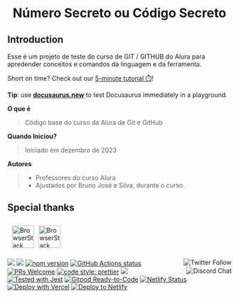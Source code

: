 <div align="center">
  <h1 align="center">
    Número Secreto ou Código Secreto
   </h1>
 </div>

## Introduction

Esse é um projeto de teste do curso de GIT / GITHUB do Alura para apredender conceitos e comandos da linguagem e da ferramenta.

Short on time? Check out our [5-minute tutorial ⏱️](https://tutorial.docusaurus.io)!

**Tip**: use **[docusaurus.new](https://docusaurus.new)** to test Docusaurus immediately in a playground.

**O que é**
> Código base do curso da Alura de Git e GitHub

**Quando Iniciou?**
> Iniciado em dezembro de 2023

**Autores**
> - Professores do curso Alura
> - Ajustados por Bruno José e Silva, durante o curso.

## Special thanks

 <div style="overflow:auto;width:100%;padding: 5px" >

  <div style="float:left;padding: 5px">
    <a href="http://www.browserstack.com/" target="_blank">
        <picture>
        <source media="(prefers-color-scheme: dark)" srcset="https://lh5.googleusercontent.com/-6BrWHom5Xvw/T82BKAJL_UI/AAAAAAAAAY4/Geo2HVWjqdk/s800/rosto_indianpink.jpg">
        <img alt="BrowserStack logo" src="https://lh5.googleusercontent.com/-6BrWHom5Xvw/T82BKAJL_UI/AAAAAAAAAY4/Geo2HVWjqdk/s800/rosto_indianpink.jpg" height="50px" />
        </picture>
    </a>
  </div>
    <div style="float:left; padding:5px">
    <a href="http://www.browserstack.com/" target="_blank">
        <picture>
        <source media="(prefers-color-scheme: dark)" srcset="https://img.freepik.com/fotos-gratis/retrato-de-homem-branco-isolado_53876-40306.jpg?w=1060&t=st=1704046335~exp=1704046935~hmac=a1634ba2797eac9a18258ce4d3f406e77bbd97634fd3b2824c173aa222a0cb29">
        <img alt="BrowserStack logo" src="https://img.freepik.com/fotos-gratis/retrato-de-homem-branco-isolado_53876-40306.jpg?w=1060&t=st=1704046335~exp=1704046935~hmac=a1634ba2797eac9a18258ce4d3f406e77bbd97634fd3b2824c173aa222a0cb29" height="50px" />
        </picture>
    </a>
  </div>
</div>


<p align="left">
  <a href="https://twitter.com"><img src="https://img.shields.io/twitter/follow/docusaurus.svg?style=social" align="right" alt="Twitter Follow" /></a>  
  <a href="#backers" alt="sponsors on Open Collective"><img src="https://opencollective.com/Docusaurus/backers/badge.svg" /></a>
  <a href="#sponsors" alt="Sponsors on Open Collective"><img src="https://opencollective.com/Docusaurus/sponsors/badge.svg" /></a>
  <a href="https://www.npmjs.com/package/@docusaurus/core"><img src="https://img.shields.io/npm/v/@docusaurus/core.svg?style=flat" alt="npm version"></a>
  <a href="https://github.com/facebook/docusaurus/actions/workflows/tests.yml"><img src="https://github.com/facebook/docusaurus/actions/workflows/tests.yml/badge.svg" alt="GitHub Actions status"></a>
  <a href="CONTRIBUTING.md#pull-requests"><img src="https://img.shields.io/badge/PRs-welcome-brightgreen.svg" alt="PRs Welcome"></a>
  <a href="https://discord.gg/docusaurus"><img src="https://img.shields.io/discord/102860784329052160.svg" align="right" alt="Discord Chat" /></a>
  <a href= "https://github.com/prettier/prettier"><img alt="code style: prettier" src="https://img.shields.io/badge/code_style-prettier-ff69b4.svg"></a>
  <a href="#license"><img src="https://img.shields.io/github/license/sourcerer-io/hall-of-fame.svg?colorB=ff0000"></a>
  <a href="https://github.com/facebook/jest"><img src="https://img.shields.io/badge/tested_with-jest-99424f.svg" alt="Tested with Jest"></a>
  <a href="https://gitpod.io/#https://github.com/facebook/docusaurus"><img src="https://img.shields.io/badge/Gitpod-Ready--to--Code-blue?logo=gitpod" alt="Gitpod Ready-to-Code"/></a>
  <a href="https://app.netlify.com/sites/docusaurus-2/deploys"><img src="https://api.netlify.com/api/v1/badges/9e1ff559-4405-4ebe-8718-5e21c0774bc8/deploy-status" alt="Netlify Status"></a>
  <a href="https://vercel.com/new/clone?repository-url=https%3A%2F%2Fgithub.com%2Ffacebook%2Fdocusaurus%2Ftree%2Fmain%2Fexamples%2Fclassic&project-name=my-docusaurus-site&repo-name=my-docusaurus-site"><img src="https://vercel.com/button" alt="Deploy with Vercel"/></a>
  <a href="https://app.netlify.com/start/deploy?repository=https://github.com/slorber/docusaurus-starter"><img src="https://www.netlify.com/img/deploy/button.svg" alt="Deploy to Netlify"></a>
</p>